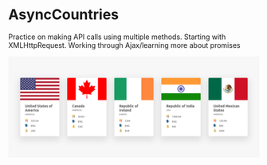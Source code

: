 # AsyncCountries
Practice on making API calls using multiple methods. Starting with XMLHttpRequest. Working through Ajax/learning more about promises

<img src="./countriesImg.png" alt="api call country cards returned" />
